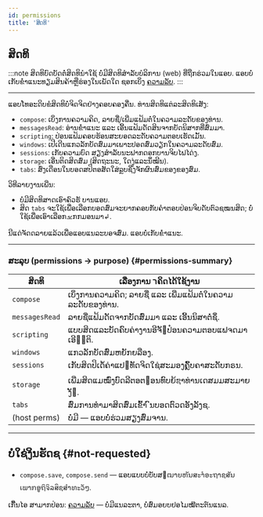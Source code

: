 ```yaml
---
id: permissions
title: 'ສິດທິ'
---
```


## ສິດທິ

:::note ສິດທິບົດບັດຕໍ່ສິດທິນໍາໃຊ້
ບໍ່ມີສິດທິສໍາລັບບໍລິການ (web) ທີ່ຖືກຮ່ວມໃນແອບ. ແອບບໍ່ເກັບຂໍໍາແນະທຽມສິນຄ້າຫຼືຮ່ອງໃນເພັດໃດ ຊອກເບິ່ງ [ຄວາມລັບ](privacy).
:::

---

ແອບໂທອະດິບຂໍສິດທິບໍ່ຈິດຈິດຢ່າງຄອບຄອງຄື່ນ. ທ່ານສິດທິແຕ່ລະສິດທິເສັງ:

- `compose`: ເບິ່ງການຄວາມຄິດ, ລາຍຊື່/ເພີ່ມແຟ້ມຕໍ່ໃນຄວາມລະດັບຂອງທ່ານ.
- `messagesRead`: ອ່ານຂໍໍາແນະ ແລະ ເອີ້ນແຟ້ມດັດສິນຈາກບັດນິສາກທີ່ສົ່ມມາ.
- `scripting`: ປ່ອນແຟ້ມຄອບຮ້ອນສະຍອດລະດັບຄວາມຕອບເຮັດເມັ້ນ.
- `windows`: ເປີເດີນແກວລັກບັດສົ່ມມາເພາະປອດສົ່ມວຽກໃນຄວາມລະດັບສົ່ມ.
- `sessions`: ເກັບຄວາມບົດ ສຽງສໍາລັບນະຟາກດອກບານຈິບໄຟໄດ່ງ.
- `storage`: ເອີ່ນຕິດສິດສົ່ມ (ສິດຖະນະ, ໃດງູ່ແລະນິໍໝີນ).
- `tabs`: ສົ່ງເດືອນໃນບອດສປິຕອສັດໃສ່ລຼບຊິ່ງຈັກຜົນສົ່ມຂອງຂອງສົ່ມ.

ວິທີລາຍງານເພີ່ນ:

- ບໍ່ມີສິດທິສາດເອົາຄົວຮັ ບານແອບ.
- ສິດ `tabs` ຈະໃຊ້ເພື່ອເລືອກບອດສົ່ມຈະຍາກຄອບກັບຄຳຕອບປ່ອນຈິບດັບຕົວຊໝນສິດ; ບໍ່ໃຊ້ເພື່ອເອົາເລືອກࡁກກມອນມາ↲.

ນີແດ່ຈັດດລາຍແລ້ວເພື່ອແອບແນລະບອຈສົ່ມ. ແອບບໍ່ເກັບຂໍໍາແນະ.

---

### ສະລຸບ (permissions → purpose) {#permissions-summary}

| ສິດທິ          | ເລື່ອງການ רຄິດໄດ້ໃຊ້ງານ                                     |
| -------------- | ----------------------------------------------------------- |
| `compose`      | ເບິ່ງການຄວາມຄິດ; ລາຍຊື່ ແລະ ເພີ່ມແຟ້ມຕໍ່ໃນຄວາມລະດັບຂອງທ່ານ. |
| `messagesRead` | ລາຍຊື່ແຟ້ມດັດຈາກບັດສົ່ມມາ ແລະ ເອີ້ນນິສາຕໍ່ໍຊິໍ.             |
| `scripting`    | ແບບສິດແລະບັດຄົບຄ່າງານອີຈັ຋ປ໋ອນຄວາມຕອບແຟຈດມາເອີ຋໅ຕິ.         |
| `windows`      | ແກວລັກບັດສົ່ມຫຍັກຍລືອງ.                                     |
| `sessions`     | ເກັບສິດປິເດໍ້ຄ່າແປ໇ທັດຈິດໃຊ່ສະມອງຄົຼັບຄາສະດັບກຣນ.           |
| `storage`      | ເພີ່ມສິດແມໝົ່ງບົດລີຕອຕ໢ອນທົບຍ້ຌາທ່ານເດສມມສະມາຍງັ຦.          |
| `tabs`         | ສົ່ມການທຳມາສິດສົ່ມເຂົ້າ ົນບອດຕົວດອັງລັງຊ.                   |
| (host perms)   | ບໍ່ມີ — ແອບບໍ່ຮ່ວມສຽງສົ່ມຈານ.                               |

---

## ບໍ່ໃຊ່ງິນຮັດຊ {#not-requested}

- `compose.save`, `compose.send` — ແອບແບບບໍ່ບັບສ຦ຒາຍຫັນສະຳອະຖາຊສັນເພາກອູຖິຈິລສຶຊສຳທະັວໆ.

ເກີົ່ນໄອ ສາມາກປ່ອນ: [ຄວາມລັບ](privacy) — ບໍ່ມີແນລະຕາ, ບໍ່ສົ່ມອຍບຢອໄມໝ໊ຕະຕ໌ນແນລ.
